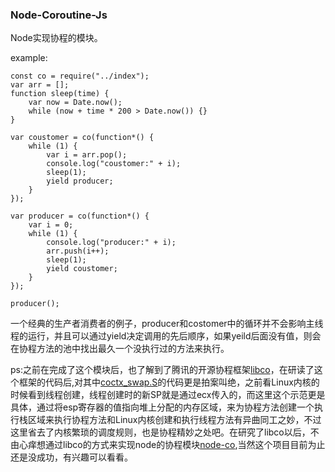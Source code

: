 ### Node-Coroutine-Js

Node实现协程的模块。

example:

	const co = require("../index");
    var arr = [];
    function sleep(time) {
        var now = Date.now();
        while (now + time * 200 > Date.now()) {}
    }

    var coustomer = co(function*() {
        while (1) {
            var i = arr.pop();
            console.log("coustomer:" + i);
            sleep(1);
            yield producer;
        }
    });

    var producer = co(function*() {
        var i = 0;
        while (1) {
            console.log("producer:" + i);
            arr.push(i++);
            sleep(1);
            yield coustomer;
        }
    });

    producer();
    
一个经典的生产者消费者的例子，producer和costomer中的循环并不会影响主线程的运行，并且可以通过yield决定调用的先后顺序，如果yeild后面没有值，则会在协程方法的池中找出最久一个没执行过的方法来执行。

ps:之前在完成了这个模块后，也了解到了腾讯的开源协程框架[libco](https://github.com/Tencent/libco)，在研读了这个框架的代码后,对其中[coctx_swap.S](https://github.com/Tencent/libco/blob/master/coctx_swap.S)的代码更是拍案叫绝，之前看Linux内核的时候看到线程创建，线程创建时的新SP就是通过ecx传入的，而这里这个示范更是具体，通过将esp寄存器的值指向堆上分配的内存区域，来为协程方法创建一个执行栈区域来执行协程方法和Linux内核创建和执行线程方法有异曲同工之妙，不过这里省去了内核繁琐的调度规则，也是协程精妙之处吧。在研究了libco以后，不由心痒想通过libco的方式来实现node的协程模块[node-co](https://github.com/peze/Node-Coroutine),当然这个项目目前为止还是没成功，有兴趣可以看看。